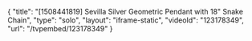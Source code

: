 {
    "title": "[1508441819] Sevilla Silver Geometric Pendant with 18\" Snake Chain",
    "type": "solo",
    "layout": "iframe-static",
    "videoId": "123178349",
    "url": "\/tvpembed\/123178349"
}